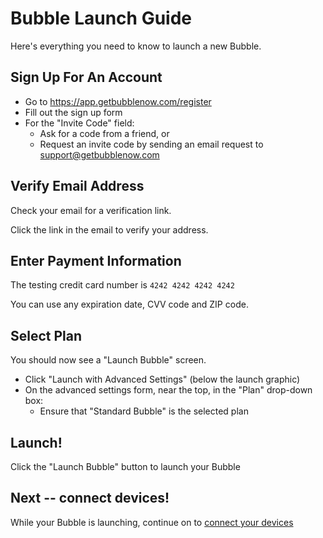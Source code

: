 # Bubble Launch Guide
Here's everything you need to know to launch a new Bubble.

## Sign Up For An Account
 * Go to https://app.getbubblenow.com/register
 * Fill out the sign up form
 * For the "Invite Code" field:
   * Ask for a code from a friend, or
   * Request an invite code by sending an email request to support@getbubblenow.com

## Verify Email Address
Check your email for a verification link.

Click the link in the email to verify your address.

## Enter Payment Information
The testing credit card number is `4242 4242 4242 4242`

You can use any expiration date, CVV code and ZIP code.

## Select Plan
You should now see a "Launch Bubble" screen.
 * Click "Launch with Advanced Settings" (below the launch graphic)
 * On the advanced settings form, near the top, in the "Plan" drop-down box:
   * Ensure that "Standard Bubble" is the selected plan

## Launch!
Click the "Launch Bubble" button to launch your Bubble

## Next -- connect devices!
While your Bubble is launching, continue on to [connect your devices](device_guide.md)